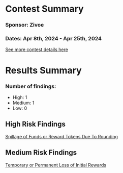 # <a id='contest-summary'></a>Contest Summary

### Sponsor: Zivoe

### Dates: Apr 8th, 2024 - Apr 25th, 2024

[See more contest details here](https://audits.sherlock.xyz/contests/280)

# <a id='results-summary'></a>Results Summary

### Number of findings:
- High: 1
- Medium: 1
- Low: 0

## High Risk Findings
[Spillage of Funds or Reward Tokens Due To Rounding](https://github.com/sherlock-audit/2024-03-zivoe-judging/issues/412#issue-2263975586)
## Medium Risk Findings
[Temporary or Permanent Loss of Initial Rewards](https://github.com/sherlock-audit/2024-03-zivoe-judging/issues/371#issue-2263969261)

